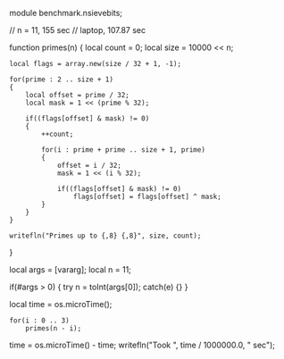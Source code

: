 module benchmark.nsievebits;

// n = 11, 155 sec
// laptop, 107.87 sec

function primes(n)
{
	local count = 0;
	local size = 10000 << n;

	local flags = array.new(size / 32 + 1, -1);

	for(prime : 2 .. size + 1)
	{
		local offset = prime / 32;
		local mask = 1 << (prime % 32);

		if((flags[offset] & mask) != 0)
		{
			++count;

			for(i : prime + prime .. size + 1, prime)
			{
				offset = i / 32;
				mask = 1 << (i % 32);
				
				if((flags[offset] & mask) != 0)
					flags[offset] = flags[offset] ^ mask;
			}
		}
	}

	writefln("Primes up to {,8} {,8}", size, count);
}

local args = [vararg];
local n = 11;

if(#args > 0)
{
	try
		n = toInt(args[0]);
	catch(e) {}
}

local time = os.microTime();

    for(i : 0 .. 3)
        primes(n - i);

time = os.microTime() - time;
writefln("Took ", time / 1000000.0, " sec");
